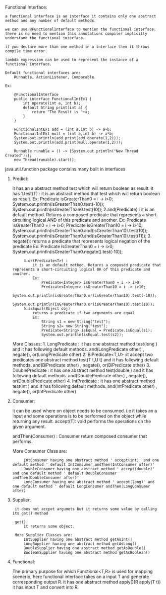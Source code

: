Functional Interface:
	
	a functional interface is an interface it contains only one abstract method and any number of default methods.
	
	we can use @FunctionalInterface to mention the functional interface. there is no need to mention this annotations compiler implicitly understand the functional interface.
		
	if you declare more than one method in a interface then it throws compile time error.
			
	lambda expression can be used to represent the instance of a functional interface. 
	
	Default functional interfaces are:
		Runnable, ActionListener, Comparable.
		
	Ex:
	
		@FunctionalInterface
		public interface FunctionalIntEx1 {
			int operate(int a, int b);
			default String print(int a) {
				return "The Result is "+a;
			}
		}
		
		FunctionalIntEx1 add = (int a,int b) -> a+b;
		FunctionalIntEx1 mull = (int a,int b) -> a*b;
		System.out.println(add.print(add.operate(1,2)));
		System.out.println(add.print(mull.operate(1,2)));
		
		Runnable runable = () -> {System.out.println("New Thread Created");};
		new Thread(runable).start();
		
java.util.function package contains many built in interfaces 
		
1. Predict:
	
	it has an a abstract method test which will return boolean as result.
		it has
			1.test(T) :
				it is an abstract method that test which will return boolean as result.
					Ex:
						Predicate<Integer> isGreaterThan0 = i -> i>0;
						System.out.println(isGreaterThan0.test(-10));
						System.out.println(isGreaterThan0.test(10));
			2.and(Predicate<T>) :
				it is an default method. Returns a composed predicate that represents a short-circuiting logical AND of this predicate and another.
				Ex:
					Predicate<Integer> isGreaterThan0 = i -> i>0;
					Predicate<Integer> isGreaterThan10 = i -> i>10;
					System.out.println(isGreaterThan0.and(isGreaterThan10).test(10));
					System.out.println(isGreaterThan0.and(isGreaterThan10).test(11));
			3. negate():
				returns a predicate that represents logical negation of the predicate
				Ex:
					Predicate<Integer> isGreaterThan0 = i -> i>0;
					System.out.println(isGreaterThan0.negate().test(-10));		
			
			4.or(Predicate<T>) :
				it is an default method. Returns a composed predicate that represents a short-circuiting logical OR of this predicate and another.
				Ex:
					Predicate<Integer> isGreaterThan0 = i -> i>0;
					Predicate<Integer> isGreaterThan10 = i -> i>10;
					System.out.println(isGreaterThan0.or(isGreaterThan10).test(-10));
					System.out.println(isGreaterThan0.or(isGreaterThan10).test(10));
			5.isEqual(Object obj)
				returns a predicate if two arguments are equal
				Ex:
					String s1 = new String("test");
					String s2= new String("test");
					Predicate<String> isEqual = Predicate.isEqual(s1);
					System.out.println(isEqual.test(s2));
	More Classes:
		1. LongPredicate : it has one abstract method test(long ) and it has following default methods. 
			and(LongPredicate other) , negate(), 	or(LongPredicate other)
		2. BiPredicate<T,U> :it accept two predicates one abstract method test(T t,U t) and it has following default methods. 
			and(BiPredicate other) , negate(), 	or(BiPredicate other) 
		3. DoublePredicate : it has one abstract method test(double ) and it has following default methods. 
			and(DoublePredicate other) , negate(), 	or(DoublePredicate other)
		4. IntPredicate : it has one abstract method test(int ) and it has following default methods. 
			and(IntPredicate other) , negate(), 	or(IntPredicate other)
			
		 
2. Consumer:
	
	it can be used where on object needs to be consumed. i.e it takes an a input and some operations is to be performed on the object while returning any result.
	accept(T): void 
		 performs the operations on the given argument.
		 
	andThen(Consumer<T>) : Consumer<T>
		return composed consumer that performs.
		
	More Consumer Class are:

		    IntConsumer having one abstract method ' accept(int)' and one default method ' default IntConsumer andThen(IntConsumer after)'
		    DoubleConsumer having one abstract method ' accept(double)' and one default method ' default DoubleConsumer andThen(DoubleConsumer after)'
		    LongConsumer having one abstract method ' accept(long)' and one default method ' default LongConsumer andThen(LongConsumer after)'
		    
3. Supplier:
		
		it does not accpet argumets but it returns some value by calling its get() method
		
		get():
			it returns some object.
			
		More Supplier Classes are:
			IntSupplier having one abstract method getAsInt()
			LongSupplier having one abstract method getAsLong()
			DoubleSupplier having one abstract method getAsDouble()
			BooleanSupplier having one abstract method getAsBoolean()

4. Functional:
	
	The primary purpose for which Functional<T,R> is used for mapping scenerio, here functional interface takes on a input T and generate corresponding output R.
	it has one abstract method  apply()(R apply(T t)) it has input T and convert into R.
	 
	
	
						
			
			
				
				
				
				
				
			
			
		 
			
	
 
